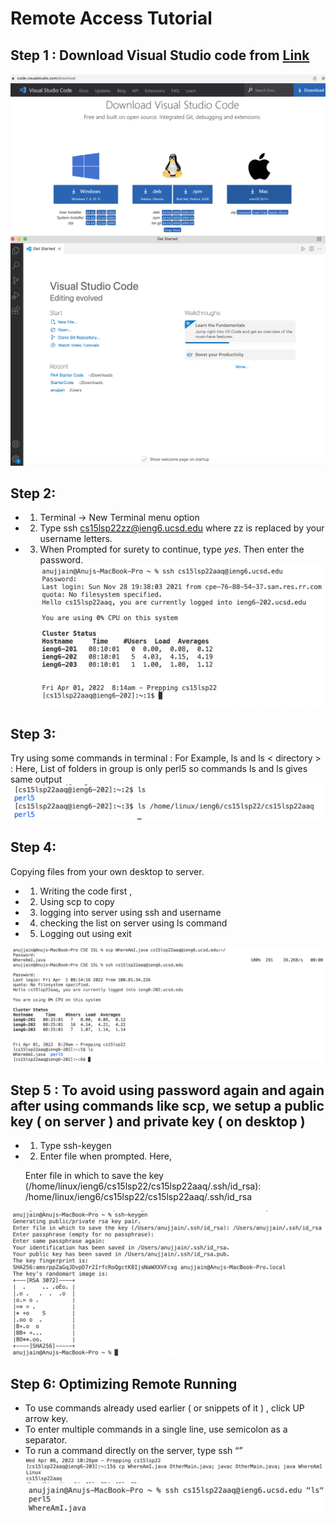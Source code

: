 # Remote Access Tutorial
## Step 1 : Download Visual Studio code from [Link](https://code.visualstudio.com/download)
![Download Image](15L-1-1.png) ![Download Image2](15L-1-2.png)
## Step 2: 
* 1) Terminal → New Terminal menu option
* 2) Type ssh cs15lsp22zz@ieng6.ucsd.edu where zz is replaced by your username letters.
* 3) When Prompted for surety to continue, type *yes*. Then enter the password.
![Image3](15L-1-3.png)

## Step 3: 
Try using some commands in terminal :
      For Example,  ls and ls < directory > : 
      Here, List of folders in group is only perl5 so commands ls and ls <directory> gives same output
![Image6](15L-1-6.png)
## Step 4:
Copying files from your own desktop to server.
* 1) Writing the code first ,
* 2) Using scp to copy
* 3) logging into server using ssh and username
* 4) checking the list on server using ls command
* 5) Logging out using exit

![Image7](15L-1-4.png)
## Step 5 : To avoid using password again and again after using commands like scp, we setup a public key ( on server ) and private key ( on desktop ) 
* 1) Type ssh-keygen
* 2) Enter file when prompted. Here,

   Enter file in which to save the key (/home/linux/ieng6/cs15lsp22/cs15lsp22aaq/.ssh/id_rsa): /home/linux/ieng6/cs15lsp22/cs15lsp22aaq/.ssh/id_rsa

![Image5](15L-1-5.png)

## Step 6: Optimizing Remote Running

* To use commands already used earlier ( or snippets of it ) , click UP arrow key. 
* To enter multiple commands in a single line, use semicolon as a separator.
* To run a command directly on the server, type ssh <username> “<command>”
      ![Image7](15L-1-7.png)
      ![Image8](15L-1-8.png)
